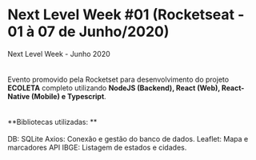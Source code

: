 # Next Level Week #01 (Rocketseat - 01 à 07 de Junho/2020)
Next Level Week - Junho 2020
<br><br><br>
Evento promovido pela Rocketset para desenvolvimento do projeto **ECOLETA** completo utilizando **NodeJS (Backend), React (Web), React-Native (Mobile) e Typescript**. 
<br><br><br>
**Bibliotecas utilizadas: **
<br><br>
DB: SQLite
Axios: Conexão e gestão do banco de dados.
Leaflet: Mapa e marcadores
API IBGE: Listagem de estados e cidades.
<br><br>